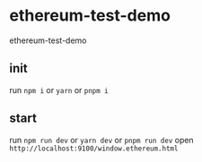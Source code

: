 # ethereum-test-demo
ethereum-test-demo

## init
run `npm i` or `yarn` or `pnpm i`

## start
run `npm run dev` or `yarn dev` or `pnpm run dev`
open `http://localhost:9100/window.ethereum.html`
